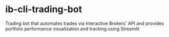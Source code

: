 # ib-cli-trading-bot
Trading bot that automates trades via Interactive Brokers' API and provides portfolio performance visualization and tracking using Streamlit
